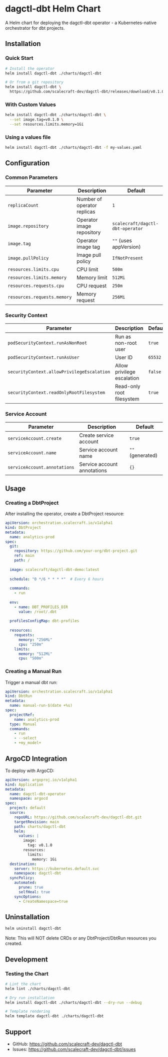 # dagctl-dbt Helm Chart

A Helm chart for deploying the dagctl-dbt operator - a Kubernetes-native orchestrator for dbt projects.

## Installation

### Quick Start

```bash
# Install the operator
helm install dagctl-dbt ./charts/dagctl-dbt

# Or from a git repository
helm install dagctl-dbt \
  https://github.com/scalecraft-dev/dagctl-dbt/releases/download/v0.1.0/dagctl-dbt-0.1.0.tgz
```

### With Custom Values

```bash
helm install dagctl-dbt ./charts/dagctl-dbt \
  --set image.tag=v0.1.0 \
  --set resources.limits.memory=1Gi
```

### Using a values file

```bash
helm install dagctl-dbt ./charts/dagctl-dbt -f my-values.yaml
```

## Configuration

### Common Parameters

| Parameter | Description | Default |
|-----------|-------------|---------|
| `replicaCount` | Number of operator replicas | `1` |
| `image.repository` | Operator image repository | `scalecraft/dagctl-dbt-operator` |
| `image.tag` | Operator image tag | `""` (uses appVersion) |
| `image.pullPolicy` | Image pull policy | `IfNotPresent` |
| `resources.limits.cpu` | CPU limit | `500m` |
| `resources.limits.memory` | Memory limit | `512Mi` |
| `resources.requests.cpu` | CPU request | `250m` |
| `resources.requests.memory` | Memory request | `256Mi` |

### Security Context

| Parameter | Description | Default |
|-----------|-------------|---------|
| `podSecurityContext.runAsNonRoot` | Run as non-root user | `true` |
| `podSecurityContext.runAsUser` | User ID | `65532` |
| `securityContext.allowPrivilegeEscalation` | Allow privilege escalation | `false` |
| `securityContext.readOnlyRootFilesystem` | Read-only root filesystem | `true` |

### Service Account

| Parameter | Description | Default |
|-----------|-------------|---------|
| `serviceAccount.create` | Create service account | `true` |
| `serviceAccount.name` | Service account name | `""` (generated) |
| `serviceAccount.annotations` | Service account annotations | `{}` |

## Usage

### Creating a DbtProject

After installing the operator, create a DbtProject resource:

```yaml
apiVersion: orchestration.scalecraft.io/v1alpha1
kind: DbtProject
metadata:
  name: analytics-prod
spec:
  git:
    repository: https://github.com/your-org/dbt-project.git
    ref: main
    path: /
  
  image: scalecraft/dagctl-dbt-demo:latest
  
  schedule: "0 */6 * * * *"  # Every 6 hours
  
  commands:
    - run
  
  env:
    - name: DBT_PROFILES_DIR
      value: /root/.dbt
  
  profilesConfigMap: dbt-profiles
  
  resources:
    requests:
      memory: "256Mi"
      cpu: "250m"
    limits:
      memory: "512Mi"
      cpu: "500m"
```

### Creating a Manual Run

Trigger a manual dbt run:

```yaml
apiVersion: orchestration.scalecraft.io/v1alpha1
kind: DbtRun
metadata:
  name: manual-run-$(date +%s)
spec:
  projectRef:
    name: analytics-prod
  type: Manual
  commands:
    - run
    - --select
    - +my_model+
```

## ArgoCD Integration

To deploy with ArgoCD:

```yaml
apiVersion: argoproj.io/v1alpha1
kind: Application
metadata:
  name: dagctl-dbt-operator
  namespace: argocd
spec:
  project: default
  source:
    repoURL: https://github.com/scalecraft-dev/dagctl-dbt.git
    targetRevision: main
    path: charts/dagctl-dbt
    helm:
      values: |
        image:
          tag: v0.1.0
        resources:
          limits:
            memory: 1Gi
  destination:
    server: https://kubernetes.default.svc
    namespace: dagctl-dbt
  syncPolicy:
    automated:
      prune: true
      selfHeal: true
    syncOptions:
      - CreateNamespace=true
```

## Uninstallation

```bash
helm uninstall dagctl-dbt
```

Note: This will NOT delete CRDs or any DbtProject/DbtRun resources you created.

## Development

### Testing the Chart

```bash
# Lint the chart
helm lint ./charts/dagctl-dbt

# Dry run installation
helm install dagctl-dbt ./charts/dagctl-dbt --dry-run --debug

# Template rendering
helm template dagctl-dbt ./charts/dagctl-dbt
```

## Support

- GitHub: https://github.com/scalecraft-dev/dagctl-dbt
- Issues: https://github.com/scalecraft-dev/dagctl-dbt/issues
